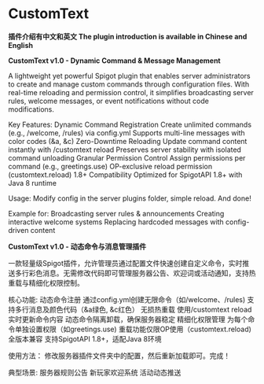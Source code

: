 # CustomText

**插件介绍有中文和英文
The plugin introduction is available in Chinese and English**

**CustomText v1.0 - Dynamic Command & Message Management**

A lightweight yet powerful Spigot plugin that enables server administrators to create and manage custom commands through configuration files. With real-time reloading and permission control, it simplifies broadcasting server rules, welcome messages, or event notifications without code modifications.

Key Features:
Dynamic Command Registration
Create unlimited commands (e.g., /welcome, /rules) via config.yml
Supports multi-line messages with color codes (&a, &c)
Zero-Downtime Reloading
Update command content instantly with /customtext reload
Preserves server stability with isolated command unloading
Granular Permission Control
Assign permissions per command (e.g., greetings.use)
OP-exclusive reload permission (customtext.reload)
1.8+ Compatibility
Optimized for SpigotAPI 1.8+ with Java 8 runtime

Usage:
Modify config in the server plugins folder, simple reload. And done!

Example for:
Broadcasting server rules & announcements
Creating interactive welcome systems
Replacing hardcoded messages with config-driven content

**CustomText v1.0 - 动态命令与消息管理插件**

一款轻量级Spigot插件，允许管理员通过配置文件快速创建自定义命令，实时推送多行彩色消息。无需修改代码即可管理服务器公告、欢迎词或活动通知，支持热重载与精细化权限控制。

核心功能:
动态命令注册
通过config.yml创建无限命令（如/welcome、/rules)
支持多行消息及颜色代码（&a绿色, &c红色）
无损热重载
使用/customtext reload实时更新命令内容
动态命令隔离卸载，确保服务器稳定
精细化权限管理
为每个命令单独设置权限（如greetings.use)
重载功能仅限OP使用（customtext.reload)
全版本兼容
支持SpigotAPI 1.8+，适配Java 8环境

使用方法：
修改服务器插件文件夹中的配置，然后重新加载即可。完成！

典型场景:
服务器规则公告
新玩家欢迎系统
活动动态推送
